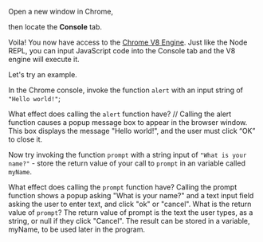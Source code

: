 Open a new window in Chrome,

then locate the **Console** tab.

Voila! You now have access to the [Chrome V8 Engine](https://www.cloudflare.com/en-gb/learning/serverless/glossary/what-is-chrome-v8/).
Just like the Node REPL, you can input JavaScript code into the Console tab and the V8 engine will execute it.

Let's try an example.

In the Chrome console,
invoke the function `alert` with an input string of `"Hello world!"`;

What effect does calling the `alert` function have?
// Calling the alert function causes a popup message box to appear in the browser window. This box displays the message "Hello world!", and the user must click “OK” to close it.

Now try invoking the function `prompt` with a string input of `"What is your name?"` - store the return value of your call to `prompt` in an variable called `myName`.

What effect does calling the `prompt` function have? Calling the prompt function shows a popup asking "What is your name?" and a text input field asking the user to enter text, and click "ok" or "cancel". 
What is the return value of `prompt`? The return value of prompt is the text the user types, as a string, or null if they click "Cancel". The result can be stored in a variable, myName, to be used later in the program.
